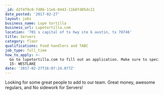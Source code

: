 ```yaml
---
_id: d2f4f9c0-fd06-11e6-8443-11b8fd05dc21
date_posted: '2017-02-27'
layout: jobs
business_name: Lupe tortilla
business_url: Lupetortilla.com
location: '701 s capital of tx hwy ste k austin, tx 78746'
title: Servers
category: floor
qualifications: Food handlers and TABC
job_type: full_time
how_to_apply: >-
  Go to lupetortilla.com to fill out an application. Make sure to specify LUPE
  15- WESTLAKE
date: '2017-02-27T16:07:24.077Z'
---
```

Looking for some great people to add to our team. Great money, awesome regulars, and No sidework for Servers!
